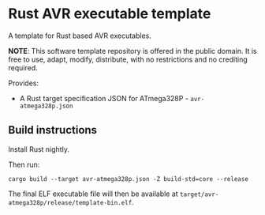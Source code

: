 # Rust AVR executable template

A template for Rust based AVR executables.

**NOTE**: This software template repository is offered in the public domain. It is free to use, adapt, modify, distribute, with no restrictions and no crediting required.

Provides:

  * A Rust target specification JSON for ATmega328P - `avr-atmega328p.json`

## Build instructions

Install Rust nightly.

Then run:

```
cargo build --target avr-atmega328p.json -Z build-std=core --release
```

The final ELF executable file will then be available at `target/avr-atmega328p/release/template-bin.elf`.

